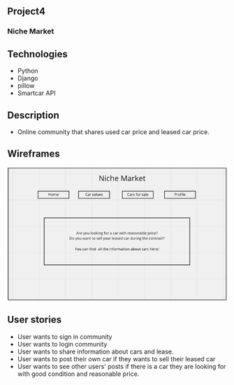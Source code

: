 ## Project4
### Niche Market

## Technologies

- Python
- Django
- pillow
- Smartcar API

## Description

- Online community that shares used car price and leased car price. 

## Wireframes

![Wireframe](/pitch/wireframe.png)

## User stories

- User wants to sign in community
- User wants to login community
- User wants to share information about cars and lease.
- User wants to post their own car if they wants to sell their leased car
- User wants to see other users' posts if there is a car they are looking for with good condition and reasonable price.


